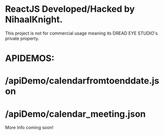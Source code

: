 # ReactJS Developed/Hacked by NihaalKnight.

This project is not for commercial usage meaning its DREAD EYE STUDIO's private property. 

# APIDEMOS:
# /apiDemo/calendarfromtoenddate.json
# /apiDemo/calendar_meeting.json

More Info coming soon!